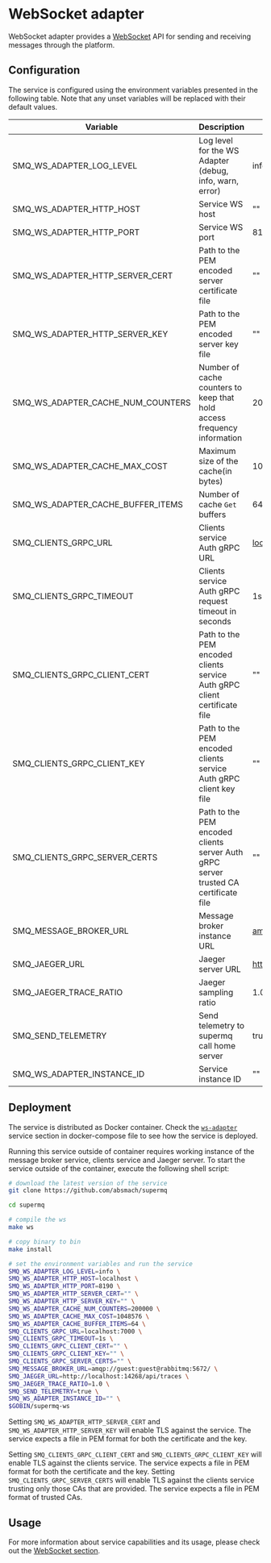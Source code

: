 # WebSocket adapter

WebSocket adapter provides a [WebSocket](https://en.wikipedia.org/wiki/WebSocket#:~:text=WebSocket%20is%20a%20computer%20communications,protocol%20is%20known%20as%20WebSockets.) API for sending and receiving messages through the platform.

## Configuration

The service is configured using the environment variables presented in the following table. Note that any unset variables will be replaced with their default values.

| Variable                          | Description                                                                         | Default                             |
| --------------------------------- | ----------------------------------------------------------------------------------- | ----------------------------------- |
| SMQ_WS_ADAPTER_LOG_LEVEL          | Log level for the WS Adapter (debug, info, warn, error)                             | info                                |
| SMQ_WS_ADAPTER_HTTP_HOST          | Service WS host                                                                     | ""                                  |
| SMQ_WS_ADAPTER_HTTP_PORT          | Service WS port                                                                     | 8190                                |
| SMQ_WS_ADAPTER_HTTP_SERVER_CERT   | Path to the PEM encoded server certificate file                                     | ""                                  |
| SMQ_WS_ADAPTER_HTTP_SERVER_KEY    | Path to the PEM encoded server key file                                             | ""                                  |
| SMQ_WS_ADAPTER_CACHE_NUM_COUNTERS | Number of cache counters to keep that hold access frequency information             | 200000                              |
| SMQ_WS_ADAPTER_CACHE_MAX_COST     | Maximum size of the cache(in bytes)                                                 | 1048576                             |
| SMQ_WS_ADAPTER_CACHE_BUFFER_ITEMS | Number of cache `Get` buffers                                                       | 64                                  |
| SMQ_CLIENTS_GRPC_URL              | Clients service Auth gRPC URL                                                       | <localhost:7000>                    |
| SMQ_CLIENTS_GRPC_TIMEOUT          | Clients service Auth gRPC request timeout in seconds                                | 1s                                  |
| SMQ_CLIENTS_GRPC_CLIENT_CERT      | Path to the PEM encoded clients service Auth gRPC client certificate file           | ""                                  |
| SMQ_CLIENTS_GRPC_CLIENT_KEY       | Path to the PEM encoded clients service Auth gRPC client key file                   | ""                                  |
| SMQ_CLIENTS_GRPC_SERVER_CERTS     | Path to the PEM encoded clients server Auth gRPC server trusted CA certificate file | ""                                  |
| SMQ_MESSAGE_BROKER_URL            | Message broker instance URL                                                         | <amqp://guest:guest@rabbitmq:5672/> |
| SMQ_JAEGER_URL                    | Jaeger server URL                                                                   | <http://localhost:4318/v1/traces>   |
| SMQ_JAEGER_TRACE_RATIO            | Jaeger sampling ratio                                                               | 1.0                                 |
| SMQ_SEND_TELEMETRY                | Send telemetry to supermq call home server                                          | true                                |
| SMQ_WS_ADAPTER_INSTANCE_ID        | Service instance ID                                                                 | ""                                  |

## Deployment

The service is distributed as Docker container. Check the [`ws-adapter`](https://github.com/absmach/supermq/blob/main/docker/docker-compose.yaml) service section in docker-compose file to see how the service is deployed.

Running this service outside of container requires working instance of the message broker service, clients service and Jaeger server.
To start the service outside of the container, execute the following shell script:

```bash
# download the latest version of the service
git clone https://github.com/absmach/supermq

cd supermq

# compile the ws
make ws

# copy binary to bin
make install

# set the environment variables and run the service
SMQ_WS_ADAPTER_LOG_LEVEL=info \
SMQ_WS_ADAPTER_HTTP_HOST=localhost \
SMQ_WS_ADAPTER_HTTP_PORT=8190 \
SMQ_WS_ADAPTER_HTTP_SERVER_CERT="" \
SMQ_WS_ADAPTER_HTTP_SERVER_KEY="" \
SMQ_WS_ADAPTER_CACHE_NUM_COUNTERS=200000 \
SMQ_WS_ADAPTER_CACHE_MAX_COST=1048576 \
SMQ_WS_ADAPTER_CACHE_BUFFER_ITEMS=64 \
SMQ_CLIENTS_GRPC_URL=localhost:7000 \
SMQ_CLIENTS_GRPC_TIMEOUT=1s \
SMQ_CLIENTS_GRPC_CLIENT_CERT="" \
SMQ_CLIENTS_GRPC_CLIENT_KEY="" \
SMQ_CLIENTS_GRPC_SERVER_CERTS="" \
SMQ_MESSAGE_BROKER_URL=amqp://guest:guest@rabbitmq:5672/ \
SMQ_JAEGER_URL=http://localhost:14268/api/traces \
SMQ_JAEGER_TRACE_RATIO=1.0 \
SMQ_SEND_TELEMETRY=true \
SMQ_WS_ADAPTER_INSTANCE_ID="" \
$GOBIN/supermq-ws
```

Setting `SMQ_WS_ADAPTER_HTTP_SERVER_CERT` and `SMQ_WS_ADAPTER_HTTP_SERVER_KEY` will enable TLS against the service. The service expects a file in PEM format for both the certificate and the key.

Setting `SMQ_CLIENTS_GRPC_CLIENT_CERT` and `SMQ_CLIENTS_GRPC_CLIENT_KEY` will enable TLS against the clients service. The service expects a file in PEM format for both the certificate and the key. Setting `SMQ_CLIENTS_GRPC_SERVER_CERTS` will enable TLS against the clients service trusting only those CAs that are provided. The service expects a file in PEM format of trusted CAs.

## Usage

For more information about service capabilities and its usage, please check out the [WebSocket section](https://docs.supermq.abstractmachines.fr/messaging/#websocket).
